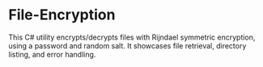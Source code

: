 # File-Encryption
 This C# utility encrypts/decrypts files with Rijndael symmetric encryption, using a password and random salt. It showcases file retrieval, directory listing, and error handling.
